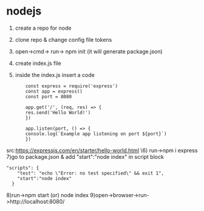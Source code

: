 # nodejs
1) create a repo for node
2) clone repo & change config file tokens

3) open->cmd-> run-> npm init (it will generate package.json)
4) create index.js file
5) inside the index.js insert a code
```
       const express = require('express')
       const app = express()
       const port = 8080

       app.get('/', (req, res) => {
       res.send('Hello World!')
       })

       app.listen(port, () => {
       console.log(`Example app listening on port ${port}`)
       })
```
src:https://expressjs.com/en/starter/hello-world.html
\6) run->npm i express 
7)go to package.json & add "start":"node index" in script block
```
"scripts": {
    "test": "echo \"Error: no test specified\" && exit 1",
    "start":"node index"
  }
```
8)run->npm start (or) node index
9)open->browser->run->http://localhost:8080/
